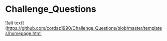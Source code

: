# Challenge_Questions

![alt text](https://github.com/cordaz1990/Challenge_Questions/blob/master/templates/homepage.html
